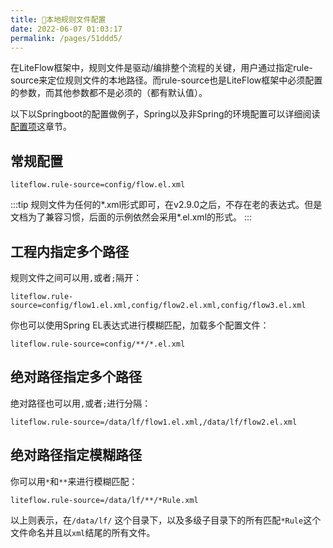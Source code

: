 ```yaml
---
title: 📕本地规则文件配置
date: 2022-06-07 01:03:17
permalink: /pages/51ddd5/
---
```


在LiteFlow框架中，规则文件是驱动/编排整个流程的关键，用户通过指定rule-source来定位规则文件的本地路径。而rule-source也是LiteFlow框架中必须配置的参数，而其他参数都不是必须的（都有默认值）。

以下以Springboot的配置做例子，Spring以及非Spring的环境配置可以详细阅读[配置项](/pages/b70ec8/)这章节。



## 常规配置

```properties
liteflow.rule-source=config/flow.el.xml
```

:::tip
规则文件为任何的*.xml形式即可，在v2.9.0之后，不存在老的表达式。但是文档为了兼容习惯，后面的示例依然会采用*.el.xml的形式。
:::


## 工程内指定多个路径

规则文件之间可以用`,`或者`;`隔开：

```properties
liteflow.rule-source=config/flow1.el.xml,config/flow2.el.xml,config/flow3.el.xml
```

你也可以使用Spring EL表达式进行模糊匹配，加载多个配置文件：

```properties
liteflow.rule-source=config/**/*.el.xml
```



## 绝对路径指定多个路径

绝对路径也可以用`,`或者`;`进行分隔：

```properties
liteflow.rule-source=/data/lf/flow1.el.xml,/data/lf/flow2.el.xml
```

## 绝对路径指定模糊路径<Badge text="v2.11.1+"/>

你可以用`*`和`**`来进行模糊匹配：

```properties
liteflow.rule-source=/data/lf/**/*Rule.xml
```

以上则表示，在`/data/lf/` 这个目录下，以及多级子目录下的所有匹配`*Rule`这个文件命名并且以`xml`结尾的所有文件。
